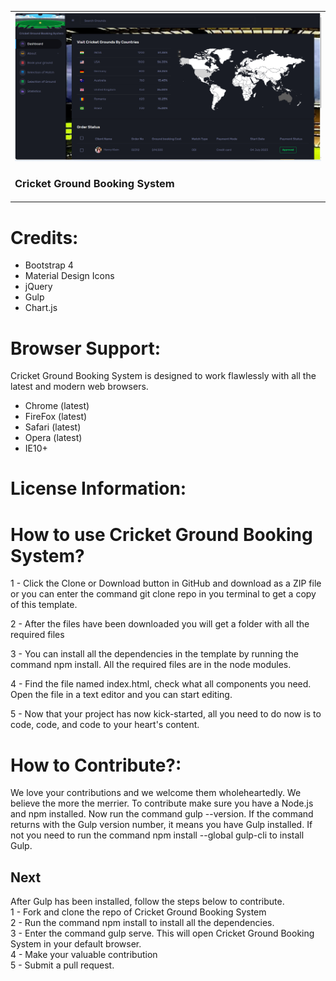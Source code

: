 <table>
  <tr>
    <td>
      <a href="file:///C:/Users/Siva/Downloads/book-your-slot/book-your-slot/template/index.html" target="_blank"><img src="preview_cricket.png"></a>
       <h3>Cricket Ground Booking System</h3>
    </td>
  </tr>
</table>


<h1>Credits:</h1>

- Bootstrap 4
- Material Design Icons
- jQuery
- Gulp
- Chart.js

<h1>Browser Support:</h1>

Cricket Ground Booking System is designed to work flawlessly with all the latest and modern web browsers.

- Chrome (latest)
- FireFox (latest)
- Safari (latest)
- Opera (latest)
- IE10+

<h1>License Information:</h1>


<h1>How to use Cricket Ground Booking System?</h1>

1 - Click the Clone or Download button in GitHub and download as a ZIP file or you can enter the command git clone repo in you terminal to get a copy of this template.

2 - After the files have been downloaded you will get a folder with all the required files

3 - You can install all the dependencies in the template by running the command npm install. All the required files are in the node modules.

4 - Find the file named index.html, check what all components you need. Open the file in a text editor and you can start editing.

5 - Now that your project has now kick-started, all you need to do now is to code, code, and code to your heart's content.

<h1>How to Contribute?:</h1>

We love your contributions and we welcome them wholeheartedly. We believe the more the merrier.
To contribute make sure you have a Node.js and npm installed. Now run the command gulp --version. If the command returns with the Gulp version number, it means you have Gulp installed. If not you need to run the command npm install --global gulp-cli to install Gulp.

<h2>Next</h2>

After Gulp has been installed, follow the steps below to contribute.
<br>
1 - Fork and clone the repo of Cricket Ground Booking System
<br>
2 - Run the command npm install to install all the dependencies.
<br>
3 - Enter the command gulp serve. This will open Cricket Ground Booking System in your default browser.
<br>
4 - Make your valuable contribution
<br>
5 - Submit a pull request.

  